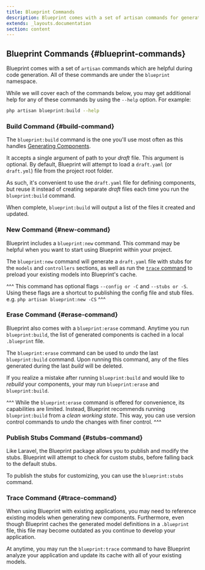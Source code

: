 ```yaml
---
title: Blueprint Commands
description: Blueprint comes with a set of artisan commands for generating new components and referencing existing components within your Laravel application.
extends: _layouts.documentation
section: content
---
```

## Blueprint Commands {#blueprint-commands}
Blueprint comes with a set of `artisan` commands which are helpful during code generation. All of these commands are under the `blueprint` namespace.

While we will cover each of the commands below, you may get additional help for any of these commands by using the `--help` option. For example:

```sh
php artisan blueprint:build --help
```

### Build Command {#build-command}
The `blueprint:build` command is the one you'll use most often as this handles [Generating Components](/docs/generating-components).

It accepts a single argument of path to your _draft_ file. This argument is optional. By default, Blueprint will attempt to load a `draft.yaml` (or `draft.yml`) file from the project root folder.

As such, it's convenient to use the `draft.yaml` file for defining components, but reuse it instead of creating separate _draft_ files each time you run the `blueprint:build` command.

When complete, `blueprint:build` will output a list of the files it created and updated.

### New Command {#new-command}
Blueprint includes a `blueprint:new` command. This command may be helpful when you want to start using Blueprint within your project.

The `blueprint:new` command will generate a `draft.yaml` file with stubs for the `models` and `controllers` sections, as well as run the [`trace` command](#trace-command) to preload your existing models into Blueprint's cache.

^^^
This command has optional flags `--config or -C` and `--stubs or -S`. Using these flags are a shortcut to publishing the config file and stub files.
e.g. `php artisan blueprint:new -CS`
^^^

### Erase Command {#erase-command}
Blueprint also comes with a `blueprint:erase` command. Anytime you run `blueprint:build`, the list of generated components is cached in a local `.blueprint` file.

The `blueprint:erase` command can be used to _undo_ the last `blueprint:build` command. Upon running this command, any of the files generated during the last _build_ will be deleted.

If you realize a mistake after running `blueprint:build` and would like to _rebuild_ your components, your may run `blueprint:erase` and `blueprint:build`.

^^^
While the `blueprint:erase` command is offered for convenience, its capabilities are limited. Instead, Blueprint  recommends running `blueprint:build` from a _clean working state_. This way, you can use version control commands to _undo_ the changes with finer control.
^^^

### Publish Stubs Command {#stubs-command}
Like Laravel, the Blueprint package allows you to publish and modify the stubs. Blueprint will attempt to check for custom stubs, before falling back to the default stubs.

To publish the stubs for customizing, you can use the `blueprint:stubs` command.

### Trace Command {#trace-command}
When using Blueprint with existing applications, you may need to reference existing models when generating new components. Furthermore, even though Blueprint caches the generated model definitions in a `.blueprint` file, this file may become outdated as you continue to develop your application.

At anytime, you may run the `blueprint:trace` command to have Blueprint analyze your application and update its cache with all of your existing models.
